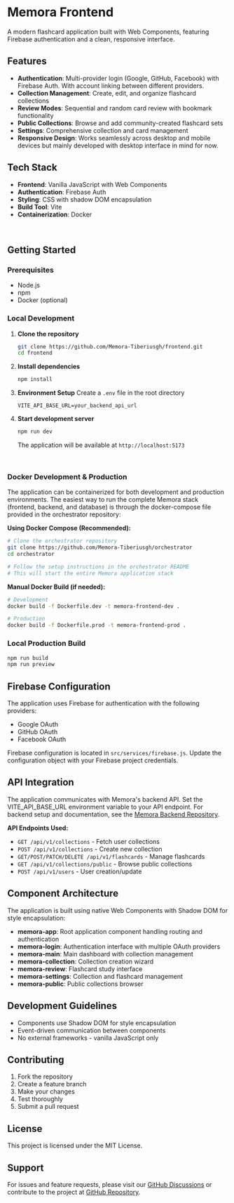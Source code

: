 # Memora Frontend

A modern flashcard application built with Web Components, featuring Firebase authentication and a clean, responsive interface.

## Features

- **Authentication**: Multi-provider login (Google, GitHub, Facebook) with Firebase Auth. With account linking between different providers.
- **Collection Management**: Create, edit, and organize flashcard collections
- **Review Modes**: Sequential and random card review with bookmark functionality
- **Public Collections**: Browse and add community-created flashcard sets
- **Settings**: Comprehensive collection and card management
- **Responsive Design**: Works seamlessly across desktop and mobile devices but mainly developed with desktop interface in mind for now.

## Tech Stack

- **Frontend**: Vanilla JavaScript with Web Components
- **Authentication**: Firebase Auth
- **Styling**: CSS with shadow DOM encapsulation
- **Build Tool**: Vite
- **Containerization**: Docker

<br/>

## Getting Started

### Prerequisites

- Node.js
- npm
- Docker (optional)

### Local Development

1. **Clone the repository**

   ```bash
   git clone https://github.com/Memora-Tiberiusgh/frontend.git
   cd frontend
   ```

2. **Install dependencies**

   ```bash
   npm install
   ```

3. **Environment Setup**
   Create a `.env` file in the root directory

   ```env
   VITE_API_BASE_URL=your_backend_api_url
   ```

4. **Start development server**
   ```bash
   npm run dev
   ```
   The application will be available at `http://localhost:5173`

<br/>

### Docker Development & Production

The application can be containerized for both development and production environments. The easiest way to run the complete Memora stack (frontend, backend, and database) is through the docker-compose file provided in the orchestrator repository:

**Using Docker Compose (Recommended):**

```bash
# Clone the orchestrator repository
git clone https://github.com/Memora-Tiberiusgh/orchestrator
cd orchestrator

# Follow the setup instructions in the orchestrator README
# This will start the entire Memora application stack
```

**Manual Docker Build (if needed):**

```bash
# Development
docker build -f Dockerfile.dev -t memora-frontend-dev .

# Production
docker build -f Dockerfile.prod -t memora-frontend-prod .
```

### Local Production Build

```bash
npm run build
npm run preview
```

## Firebase Configuration

The application uses Firebase for authentication with the following providers:

- Google OAuth
- GitHub OAuth
- Facebook OAuth

Firebase configuration is located in `src/services/firebase.js`. Update the configuration object with your Firebase project credentials.

## API Integration

The application communicates with Memora's backend API. Set the VITE_API_BASE_URL environment variable to your API endpoint.
For backend setup and documentation, see the [Memora Backend Repository](https://github.com/Memora-Tiberiusgh/backend).

**API Endpoints Used:**

- `GET /api/v1/collections` - Fetch user collections
- `POST /api/v1/collections` - Create new collection
- `GET/POST/PATCH/DELETE /api/v1/flashcards` - Manage flashcards
- `GET /api/v1/collections/public` - Browse public collections
- `POST /api/v1/users` - User creation/update

## Component Architecture

The application is built using native Web Components with Shadow DOM for style encapsulation:

- **memora-app**: Root application component handling routing and authentication
- **memora-login**: Authentication interface with multiple OAuth providers
- **memora-main**: Main dashboard with collection management
- **memora-collection**: Collection creation wizard
- **memora-review**: Flashcard study interface
- **memora-settings**: Collection and flashcard management
- **memora-public**: Public collections browser

## Development Guidelines

- Components use Shadow DOM for style encapsulation
- Event-driven communication between components
- No external frameworks - vanilla JavaScript only

## Contributing

1. Fork the repository
2. Create a feature branch
3. Make your changes
4. Test thoroughly
5. Submit a pull request

## License

This project is licensed under the MIT License.

## Support

For issues and feature requests, please visit our [GitHub Discussions](https://github.com/orgs/Memora-Tiberiusgh/discussions) or contribute to the project at [GitHub Repository](https://github.com/Memora-Tiberiusgh).
